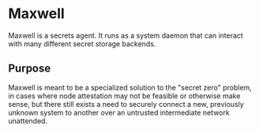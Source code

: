 # Maxwell

Maxwell is a secrets agent.  It runs as a system daemon that can interact with many different secret storage backends.  

## Purpose

Maxwell is meant to be a specialized solution to the "secret zero" problem, in cases where node attestation may not be feasible or otherwise make
sense, but there still exists a need to securely connect a new, previously unknown system to another over an untrusted intermediate network 
unattended.
